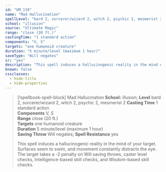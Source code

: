 ```yaml
---
id: "UM_119"
name: "Mad Hallucination"
spellLevel: "bard 2, sorcerer/wizard 2, witch 2, psychic 2, mesmerist 2"
school: "illusion"
source: "Ultimate Magic"
range: "close (20 ft.)"
castingTime: "1 standard action"
components: "V, S"
targets: "one humanoid creature"
duration: "5 minute/level (maximum 1 hour)"
saveType: "Will negates"
sr: "yes"
description: "This spell induces a hallucinogenic reality in the mind of your target. Surfaces seem to swim, and movement constantly distracts the eye. The target takes a -2 penalty on Will saving throws, caster level checks, Intelligence-based skill checks, and Wisdom-based skill checks."
known: false
cssclasses:
  - hide-title
  - hide-properties
---
```


> [!spellbook-spell-block] Mad Hallucination
> **School:** illusion; **Level** bard 2, sorcerer/wizard 2, witch 2, psychic 2, mesmerist 2
> **Casting Time** 1 standard action  
> **Components** V, S  
> **Range** close (20 ft.)  
> **Targets** one humanoid creature  
> **Duration** 5 minute/level (maximum 1 hour)  
> **Saving Throw** Will negates; **Spell Resistance** yes
> 
> This spell induces a hallucinogenic reality in the mind of your target. Surfaces seem to swim, and movement constantly distracts the eye. The target takes a -2 penalty on Will saving throws, caster level checks, Intelligence-based skill checks, and Wisdom-based skill checks.